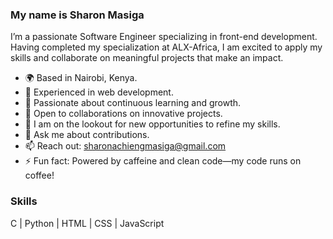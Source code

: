 ### My name is Sharon Masiga

I’m a passionate Software Engineer specializing in front-end development. Having completed my specialization at ALX-Africa, I am excited to apply my skills and collaborate on meaningful projects that make an impact.

- 🌍 Based in Nairobi, Kenya.
- 🔭 Experienced in  web development.
- 🌱 Passionate about continuous learning and growth.
- 👯 Open to collaborations on innovative projects.
- 🤔 I am on the lookout for new opportunities to refine my skills.
- 💬 Ask me about contributions.
- 📫 Reach out: sharonachiengmasiga@gmail.com
- ⚡ Fun fact: Powered by caffeine and clean code—my code runs on coffee!

### Skills  
C | Python | HTML | CSS | JavaScript
